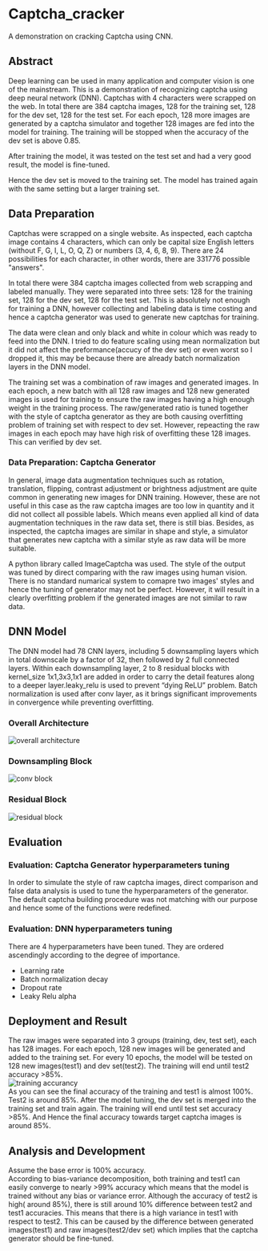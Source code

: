 # Captcha_cracker
A demonstration on cracking Captcha using CNN.

## Abstract
Deep learning can be used in many application and computer vision is one of the mainstream. This is a demonstration of recognizing captcha using deep neural network (DNN).
Captchas with 4 characters were scrapped on the web.
In total there are 384 captcha images, 128 for the training set, 128 for the dev set, 128 for the test set.
For each epoch, 128 more images are generated by a captcha simulator and together 128 images are fed into the model for training. The training will be stopped when the accuracy of the dev set is above 0.85.

After training the model, it was tested on the test set and had a very good result, the model is fine-tuned.

Hence the dev set is moved to the training set. The model has trained again with the same setting but a larger training set.

## Data Preparation
Captchas were scrapped on a single website. As inspected, each captcha image contains 4 characters, which can only be capital size English letters (without F, G, I, L, O, Q, Z) or numbers (3, 4, 6, 8, 9). There are 24 possibilities for each character, in other words, there are 331776 possible "answers".

In total there were 384 captcha images collected from web scrapping and labeled manually. They were separated into three sets: 128 for the training set, 128 for the dev set, 128 for the test set. This is absolutely not enough for training a  DNN, however collecting and labeling data is time costing and hence a captcha generator was used to generate new captchas for training.

The data were clean and only black and white in colour which was ready to feed into the DNN. I tried to do feature scaling using mean normalization but it did not affect the preformance(accucy of the dev set) or even worst so I dropped it, this may be because there are already batch normalization layers in the DNN model.

The training set was a combination of raw images and generated images. In each epoch, a new batch with all 128 raw images and 128 new generated images is used for training to ensure the raw images having a high enough weight in the training process. The raw/generated ratio is tuned together with the style of captcha generator as they are both causing overfitting problem of training set with respect to dev set. However, repeacting the raw images in each epoch may have high risk of overfitting these 128 images. This can verified by dev set.

### Data Preparation: Captcha Generator
In general, image data augmentation techniques such as rotation, translation, flipping, contrast adjustment or brightness adjustment are quite common in generating new images for DNN training. However, these are not useful in this case as the raw captcha images are too low in quantity and it did not collect all possible labels. Which means even applied all kind of data augmentation techniques in the raw data set, there is still bias. Besides, as inspected, the captcha images are similar in shape and style, a simulator that generates new captcha with a similar style as raw data will be more suitable.

A python library called ImageCaptcha was used. The style of the output was tuned by direct comparing with the raw images using human vision. There is no standard numarical system to comapre two images' styles and hence the tuning of generator may not be perfect. However, it will result in a clearly overfitting problem if the generated images are not similar to raw data.

## DNN Model
The DNN model had 78 CNN layers, including 5 downsampling layers which in total downscale by a factor of 32, then followed by 2 full connected layers.
Within each downsampling layer, 2 to 8 residual blocks with kernel_size 1x1,3x3,1x1 are added in order to carry the detail features along to a deeper layer.leaky_relu is used to prevent “dying ReLU” problem. 
Batch normalization is used after conv layer, as it brings significant improvements in convergence while preventing overfitting.
### Overall Architecture
![overall architecture](docs/images/overall_architecture.png)
### Downsampling Block
![conv block](docs/images/conv_block.png)
### Residual Block
![residual block](docs/images/residual_block.png)

## Evaluation
### Evaluation: Captcha Generator hyperparameters tuning
In order to simulate the style of raw captcha images, direct comparison and false data analysis is used to tune the hyperparameters of the generator. The default captcha building procedure was not matching with our purpose and hence some of the functions were redefined.
### Evaluation: DNN hyperparameters tuning
There are 4 hyperparameters have been tuned. They are ordered ascendingly according to the degree of importance.
* Learning rate
* Batch normalization decay
* Dropout rate
* Leaky Relu alpha
## Deployment and Result
The raw images were separated into 3 groups (training, dev, test set), each has 128 images. For each epoch, 128 new images will be generated and added to the training set. For every 10 epochs, the model will be tested on 128 new images(test1) and dev set(test2). The training will end until test2 accuracy >85%.  
![training accurancy](docs/images/tensorboard.png)  
As you can see the final accuracy of the training and test1 is almost 100%. Test2 is around 85%. After the model tuning, the dev set is merged into the training set and train again. The training will end until test set accuracy >85%. And Hence the final accuracy towards target captcha images is around 85%.
## Analysis and Development
Assume the base error is 100% accuracy.  
According to bias-variance decomposition, both training and test1 can easily converge to nearly >99% accuracy which means that the model is trained without any bias or variance error. Although the accuracy of test2 is high( around 85%), there is still around 10% difference between test2 and test1 accuracies. This means that there is a high variance in test1 with respect to test2. This can be caused by the difference between generated images(test1) and raw images(test2/dev set) which implies that the captcha generator should be fine-tuned.